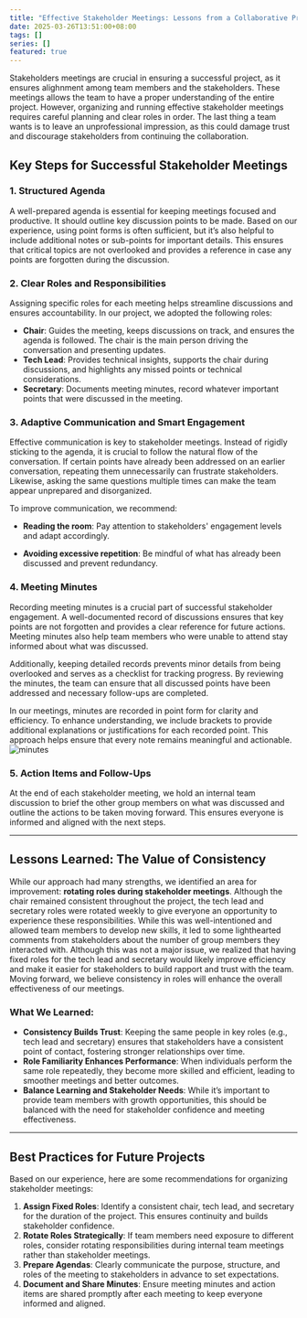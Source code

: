 ```yaml
---
title: "Effective Stakeholder Meetings: Lessons from a Collaborative Project"
date: 2025-03-26T13:51:00+08:00
tags: []
series: []
featured: true
---
```


Stakeholders meetings are crucial in ensuring a successful project, as it ensures alighnment among team members and the stakeholders. These meetings allows the team to  have a proper understanding of the entire project. However, organizing and running effective stakeholder meetings requires careful planning and clear roles in order. The last thing a team wants is to leave an unprofessional impression, as this could damage trust and discourage stakeholders from continuing the collaboration.

## Key Steps for Successful Stakeholder Meetings

### 1. Structured Agenda
A well-prepared agenda is essential for keeping meetings focused and productive. It should outline key discussion points to be made. Based on our experience, using point forms is often sufficient, but it’s also helpful to include additional notes or sub-points for important details. This ensures that critical topics are not overlooked and provides a reference in case any points are forgotten during the discussion.


### 2. Clear Roles and Responsibilities
Assigning specific roles for each meeting helps streamline discussions and ensures accountability. In our project, we adopted the following roles:
- **Chair**: Guides the meeting, keeps discussions on track, and ensures the agenda is followed. The chair is the main person driving the conversation and presenting updates.
- **Tech Lead**: Provides technical insights, supports the chair during discussions, and highlights any missed points or technical considerations.
- **Secretary**: Documents meeting minutes, record whatever important points that were discussed in the meeting.


### 3. Adaptive Communication and Smart Engagement

Effective communication is key to stakeholder meetings. Instead of rigidly sticking to the agenda, it is crucial to follow the natural flow of the conversation. If certain points have already been addressed on an earlier conversation, repeating them unnecessarily can frustrate stakeholders. Likewise, asking the same questions multiple times can make the team appear unprepared and disorganized.

To improve communication, we recommend:

- **Reading the room**: Pay attention to stakeholders' engagement levels and adapt accordingly.

- **Avoiding excessive repetition**: Be mindful of what has already been discussed and prevent redundancy.

### 4. Meeting Minutes 
Recording meeting minutes is a crucial part of successful stakeholder engagement. A well-documented record of discussions ensures that key points are not forgotten and provides a clear reference for future actions. Meeting minutes also help team members who were unable to attend stay informed about what was discussed.

Additionally, keeping detailed records prevents minor details from being overlooked and serves as a checklist for tracking progress. By reviewing the minutes, the team can ensure that all discussed points have been addressed and necessary follow-ups are completed.

In our meetings, minutes are recorded in point form for clarity and efficiency. To enhance understanding, we include brackets to provide additional explanations or justifications for each recorded point. This approach helps ensure that every note remains meaningful and actionable.
![minutes](/G10/images/meeting/Minutes.png)


### 5. Action Items and Follow-Ups
At the end of each stakeholder meeting, we hold an internal team discussion to brief the other group members on what was discussed and outline the actions to be taken moving forward. This ensures everyone is informed and aligned with the next steps.

---
## Lessons Learned: The Value of Consistency

While our approach had many strengths, we identified an area for improvement: **rotating roles during stakeholder meetings**. Although the chair remained consistent throughout the project, the tech lead and secretary roles were rotated weekly to give everyone an opportunity to experience these responsibilities. While this was well-intentioned and allowed team members to develop new skills, it led to some lighthearted comments from stakeholders about the number of group members they interacted with. Although this was not a major issue, we realized that having fixed roles for the tech lead and secretary would likely improve efficiency and make it easier for stakeholders to build rapport and trust with the team. Moving forward, we believe consistency in roles will enhance the overall effectiveness of our meetings.

### What We Learned:
- **Consistency Builds Trust**: Keeping the same people in key roles (e.g., tech lead and secretary) ensures that stakeholders have a consistent point of contact, fostering stronger relationships over time.
- **Role Familiarity Enhances Performance**: When individuals perform the same role repeatedly, they become more skilled and efficient, leading to smoother meetings and better outcomes.
- **Balance Learning and Stakeholder Needs**: While it’s important to provide team members with growth opportunities, this should be balanced with the need for stakeholder confidence and meeting effectiveness.

---

## Best Practices for Future Projects

Based on our experience, here are some recommendations for organizing stakeholder meetings:

1. **Assign Fixed Roles**: Identify a consistent chair, tech lead, and secretary for the duration of the project. This ensures continuity and builds stakeholder confidence.
2. **Rotate Roles Strategically**: If team members need exposure to different roles, consider rotating responsibilities during internal team meetings rather than stakeholder meetings.
3. **Prepare Agendas**: Clearly communicate the purpose, structure, and roles of the meeting to stakeholders in advance to set expectations.
4. **Document and Share Minutes**: Ensure meeting minutes and action items are shared promptly after each meeting to keep everyone informed and aligned.

